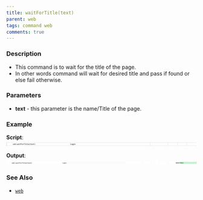 ```yaml
---
title: waitForTitle(text)
parent: web
tags: command web
comments: true
---
```


### Description

- This command is to wait for the title of the page.
- In other words command will wait for desired  title and pass if found or else fail otherwise.

### Parameters

- **text** - this parameter is the name/Title of the page.

### Example

**Script**:<br/>
![](image/waitForTitle_01.png)

**Output**:<br/>
![](image/waitForTitle_02.png)

### See Also

- [`web`](index)